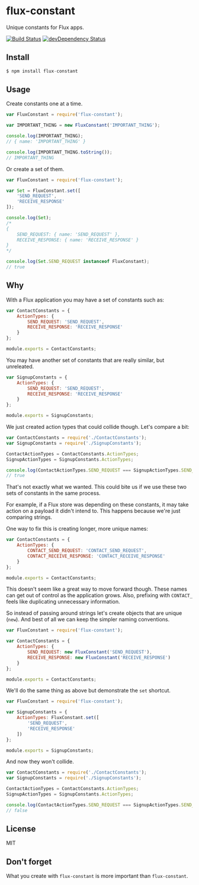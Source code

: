 # flux-constant

Unique constants for Flux apps.

[![Build Status](https://travis-ci.org/jedireza/flux-constant.svg?branch=master)](https://travis-ci.org/jedireza/flux-constant)
[![devDependency Status](https://david-dm.org/jedireza/flux-constant/dev-status.svg?theme=shields.io)](https://david-dm.org/jedireza/flux-constant#info=devDependencies)


## Install

```js
$ npm install flux-constant
```


## Usage

Create constants one at a time.

```js
var FluxConstant = require('flux-constant');

var IMPORTANT_THING = new FluxConstant('IMPORTANT_THING');

console.log(IMPORTANT_THING);
// { name: 'IMPORTANT_THING' }

console.log(IMPORTANT_THING.toString());
// IMPORTANT_THING
```

Or create a set of them.

```js
var FluxConstant = require('flux-constant');

var Set = FluxConstant.set([
    'SEND_REQUEST',
    'RECEIVE_RESPONSE'
]);

console.log(Set);
/*
{
    SEND_REQUEST: { name: 'SEND_REQUEST' },
    RECEIVE_RESPONSE: { name: 'RECEIVE_RESPONSE' }
}
*/

console.log(Set.SEND_REQUEST instanceof FluxConstant);
// true
```


## Why

With a Flux application you may have a set of constants such as:

```js
var ContactConstants = {
    ActionTypes: {
        SEND_REQUEST: 'SEND_REQUEST',
        RECEIVE_RESPONSE: 'RECEIVE_RESPONSE'
    }
};

module.exports = ContactConstants;
```

You may have another set of constants that are really similar, but unreleated.

```js
var SignupConstants = {
    ActionTypes: {
        SEND_REQUEST: 'SEND_REQUEST',
        RECEIVE_RESPONSE: 'RECEIVE_RESPONSE'
    }
};

module.exports = SignupConstants;
```

We just created action types that could collide though. Let's compare a bit:

```js
var ContactConstants = require('./ContactConstants');
var SignupConstants = require('./SignupConstants');

ContactActionTypes = ContactConstants.ActionTypes;
SignupActionTypes = SignupConstants.ActionTypes;

console.log(ContactActionTypes.SEND_REQUEST === SignupActionTypes.SEND_REQUEST);
// true
```

That's not exactly what we wanted. This could bite us if we use these two sets
of constants in the same process.

For example, if a Flux store was depending on these constants, it may take
action on a payload it didn't intend to. This happens because we're just
comparing strings.

One way to fix this is creating longer, more unique names:

```js
var ContactConstants = {
    ActionTypes: {
        CONTACT_SEND_REQUEST: 'CONTACT_SEND_REQUEST',
        CONTACT_RECEIVE_RESPONSE: 'CONTACT_RECEIVE_RESPONSE'
    }
};

module.exports = ContactConstants;
```

This doesn't seem like a great way to move forward though. These names can get
out of control as the application grows. Also, prefixing with `CONTACT_` feels
like duplicating unnecessary information.

So instead of passing around strings let's create objects that are unique
(`new`). And best of all we can keep the simpler naming conventions.

```js
var FluxConstant = require('flux-constant');

var ContactConstants = {
    ActionTypes: {
        SEND_REQUEST: new FluxConstant('SEND_REQUEST'),
        RECEIVE_RESPONSE: new FluxConstant('RECEIVE_RESPONSE')
    }
};

module.exports = ContactConstants;
```

We'll do the same thing as above but demonstrate the `set` shortcut.

```js
var FluxConstant = require('flux-constant');

var SignupConstants = {
    ActionTypes: FluxConstant.set([
        'SEND_REQUEST',
        'RECEIVE_RESPONSE'
    ])
};

module.exports = SignupConstants;
```

And now they won't collide.

```js
var ContactConstants = require('./ContactConstants');
var SignupConstants = require('./SignupConstants');

ContactActionTypes = ContactConstants.ActionTypes;
SignupActionTypes = SignupConstants.ActionTypes;

console.log(ContactActionTypes.SEND_REQUEST === SignupActionTypes.SEND_REQUEST);
// false
```


## License

MIT


## Don't forget

What you create with `flux-constant` is more important than `flux-constant`.
